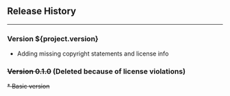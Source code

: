 ## Release History
-------------------------------

### Version ${project.version}

* Adding missing copyright statements and license info

### ~~Version 0.1.0~~ (Deleted because of license violations)

~~* Basic version~~


